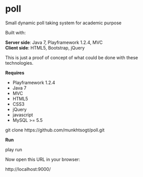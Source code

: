 # poll

<p>Small dynamic poll taking system for academic purpose</p>

Built with:
<p>
<b>Server side</b>: Java 7, Playframework 1.2.4, MVC <br/>
<b>Client side</b>: HTML5, Bootstrap, jQuery
</p>
<p>This is just a proof of concept of what could be done with these technologies.</p>

<p><b>Requires</b></p>

<ul>
  <li>Playframework 1.2.4</li>
  <li>Java 7</li>
  <li>MVC</li>
  <li>HTML5</li>
  <li>CSS3</li>
  <li>jQuery</li>
  <li>javascript</li>
  <li>MySQL >= 5.5</li>
</ul>

<p>git clone https://github.com/munkhtsogt/poll.git</p>
<p><b>Run</b></p>
<p>play run</p>
<p>Now open this URL in your browser:</p>

<p>http://localhost:9000/</p>
